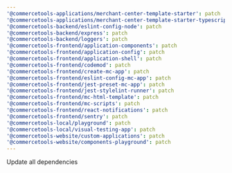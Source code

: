 ```yaml
---
'@commercetools-applications/merchant-center-template-starter': patch
'@commercetools-applications/merchant-center-template-starter-typescript': patch
'@commercetools-backend/eslint-config-node': patch
'@commercetools-backend/express': patch
'@commercetools-backend/loggers': patch
'@commercetools-frontend/application-components': patch
'@commercetools-frontend/application-config': patch
'@commercetools-frontend/application-shell': patch
'@commercetools-frontend/codemod': patch
'@commercetools-frontend/create-mc-app': patch
'@commercetools-frontend/eslint-config-mc-app': patch
'@commercetools-frontend/jest-preset-mc-app': patch
'@commercetools-frontend/jest-stylelint-runner': patch
'@commercetools-frontend/mc-html-template': patch
'@commercetools-frontend/mc-scripts': patch
'@commercetools-frontend/react-notifications': patch
'@commercetools-frontend/sentry': patch
'@commercetools-local/playground': patch
'@commercetools-local/visual-testing-app': patch
'@commercetools-website/custom-applications': patch
'@commercetools-website/components-playground': patch
---
```


Update all dependencies
